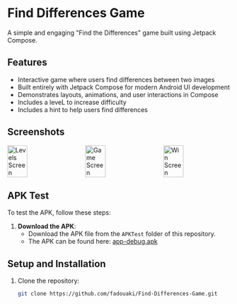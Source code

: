 # Find Differences Game

A simple and engaging "Find the Differences" game built using Jetpack Compose.

## Features
- Interactive game where users find differences between two images
- Built entirely with Jetpack Compose for modern Android UI development
- Demonstrates layouts, animations, and user interactions in Compose
- Includes a leveL to increase difficulty
- Includes a hint to help users find differences

## Screenshots

<div style="display: flex; justify-content: space-between;">
  <img src="https://github.com/user-attachments/assets/6f9a2783-fbf1-404d-adaf-23e60113633e" alt="Levels Screen" width="30%">
  <img src="https://github.com/user-attachments/assets/e5e85a09-c714-43d6-98ba-0d9486e93878" alt="Game Screen" width="30%">
  <img src="https://github.com/user-attachments/assets/1eba78e0-9ffe-4253-9f31-ff9b0c151c4a" alt="Win Screen" width="30%">
</div>

## APK Test

To test the APK, follow these steps:

1. **Download the APK**:
   - Download the APK file from the `APKTest` folder of this repository.
   - The APK can be found here: [app-debug.apk](APKTest/app-debug.apk)

## Setup and Installation
1. Clone the repository:
   ```bash
   git clone https://github.com/fadouaki/Find-Differences-Game.git
